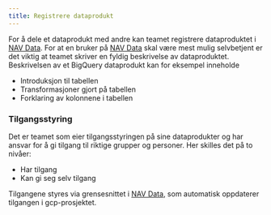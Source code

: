 ```yaml
---
title: Registrere dataprodukt
---
```


For å dele et dataprodukt med andre kan teamet registrere dataproduktet i [NAV Data](https://data.intern.nav.no).
For at en bruker på [NAV Data](https://data.intern.nav.no) skal være mest mulig selvbetjent er det viktig at teamet skriver en fyldig beskrivelse av dataproduktet. 
Beskrivelsen av et BigQuery dataprodukt kan for eksempel inneholde
- Introduksjon til tabellen
- Transformasjoner gjort på tabellen
- Forklaring av kolonnene i tabellen

### Tilgangsstyring

Det er teamet som eier tilgangsstyringen på sine dataprodukter og har ansvar for å gi tilgang til riktige grupper og personer.
Her skilles det på to nivåer:
- Har tilgang
- Kan gi seg selv tilgang

Tilgangene styres via grensesnittet i [NAV Data](https://data.intern.nav.no), som automatisk oppdaterer tilgangen i gcp-prosjektet.
